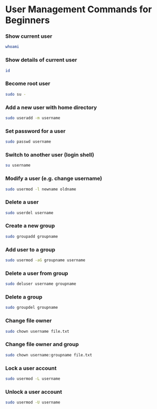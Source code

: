 # User Management Commands for Beginners

### Show current user
```bash
whoami
```

### Show details of current user
```bash
id
```

### Become root user
```bash
sudo su -
```

### Add a new user with home directory
```bash
sudo useradd -m username
```

### Set password for a user
```bash
sudo passwd username
```

### Switch to another user (login shell)
```bash
su username
```

### Modify a user (e.g. change username)
```bash
sudo usermod -l newname oldname
```

### Delete a user
```bash
sudo userdel username
```

### Create a new group
```bash
sudo groupadd groupname
```

### Add user to a group
```bash
sudo usermod -aG groupname username
```

### Delete a user from group
```bash
sudo deluser username groupname
```

### Delete a group
```bash
sudo groupdel groupname
```

### Change file owner
```bash
sudo chown username file.txt
```

### Change file owner and group
```bash
sudo chown username:groupname file.txt
```

### Lock a user account
```bash
sudo usermod -L username
```

### Unlock a user account
```bash
sudo usermod -U username
```
